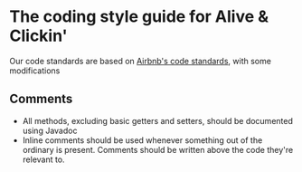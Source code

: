 # The coding style guide for Alive & Clickin'
Our code standards are based on [Airbnb's code standards](https://github.com/airbnb/javascript), with some modifications
## Comments
- All methods, excluding basic getters and setters, should be documented using Javadoc
 - Inline comments should be used whenever something out of the ordinary is present. Comments should be written above the code they're relevant to.
 